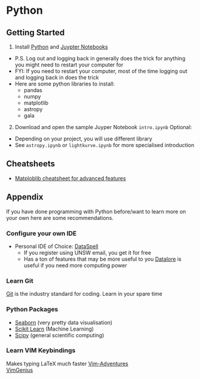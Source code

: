 # Python
## Getting Started
1. Install [Python](https://www.python.org/downloads/) and [Juypter Notebooks](https://jupyter.org/install)
  - P.S. Log out and logging back in generally does the trick for anything you might need to restart your computer for
  - FYI: If you need to restart your computer, most of the time logging out and logging back in does the trick
  - Here are some python libraries to install:
    - pandas
    - numpy
    - matplotlib
    - astropy
    - gala
2. Download and open the sample Juyper Notebook `intro.ipynb`
Optional:
- Depending on your project, you will use different library
- See `astropy.ipynb` or `lightkurve.ipynb` for more specialised introduction

## Cheatsheets
- [Matploblib cheatsheet for advanced features](https://matplotlib.org/cheatsheets/)

## Appendix
If you have done programming with Python before/want to learn more on your own here are some recommendations.

### Configure your own IDE
- Personal IDE of Choice: [DataSpell](https://www.jetbrains.com/dataspell/)
  - If you register using UNSW email, you get it for free
  - Has a ton of features that may be more useful to you
 [Datalore](https://www.jetbrains.com/datalore/) is useful if you need more computing power
 
### Learn Git
[Git](https://github.com/git-guides) is the industry standard for coding. 
Learn in your spare time

### Python Packages
- [Seaborn](https://seaborn.pydata.org/) (very pretty data visualisation)
- [Scikit Learn](https://scikit-learn.org/) (Machine Learning)
- [Scipy](https://scipy.org/) (general scientific computing)

### Learn VIM Keybindings
Makes typing LaTeX much faster
[Vim-Adventures](https://vim-adventures.com/)  
[VimGenius](http://www.vimgenius.com/)
